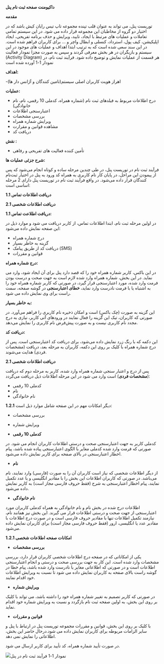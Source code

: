 **داکیومنت  صفحه ثبت نام پنل**

**مقدمه**

توریست پنل، می تواند به عنوان قلب تپنده مجموعه تاپ تیس رایان کیش باشد که در اختیار دو گروه از مخاطبان این مجموعه قرار داده می شود. در این سیستم تمامی تعاملات و عملیات های مرتبط با ایجاد، تایید، ویرایش و حذف برنامه تفریحی، ایجاد اپلیکیشن، کیف پول، استرداد، کنسلی و ابطال واچر و ... برای کاربران فراهم شده است. در این سند سعی شده است که به ترتیب ابتدا اهداف و عملیات های موجود در این سیستم و بازیگران در هر بخش معرفی گردند و سپس به صورت مجزا نمودار فعالیت (Activity Diagram) هر قسمت از عملیات نمایش و توضیح داده شود.  فرآیند ثبت نام، در نمودار 1-1 آورده شده است

**اهداف:**

-اهراز هویت کاربران اصلی سیستم(تامین کنندگان و آژانس دار ها)

**عملیات:**

- درج اطلاعات مربوط به فیلدهای ثبت نام (شماره همراه، کدملی 10 رقمی، نام، نام خانوادگی)
- اعتبارسنجی اطلاعات
- بررسی مشخصات
- ویرایش شماره همراه
- مشاهده قوانین و مقرارت
- دریافت کد

**نقش :**

- تأمین کننده فعالیت های تفریحی و رفاهی

**شرح جزئی عملیات ها:**

فرآیند ثبت نام در توریست پنل، در طی چندین مرحله ساده و کوتاه انجام می‌شود که پس از پیمودن این مراحل، در پایان کار نام کاربری به همراه کد ورود به پنل در اختیار ثبت‌نام کنندگان قرار داده می‌شود. در واقع فرآیند ثبت نام در توریست پنل دارای 2 مرحله اساسی است: 

**1.1  دریافت اطلاعات تماس**

**2.1 دریافت اطلاعات شخصی**

**1.1 دریافت اطلاعت تماس:**

در اولین مرحله ثبت نام، ابتدا اطلاعات تماس، از کاربر دریافت می شود و موارد ذیل در این صفحه نمایش داده می‌شود:

- درج شماره همراه
- گزینه به خاطر بسپار
- دریافت کد از طریق پیامک (SMS)
- قوانین و مقررات

**درج شماره همراه:**

در این باکس، کاربر شماره همراه خود را که قصد دارد پنل برای آن ایجاد شود، وارد می نماید. در این بخش، شماره همراه وارد شده  لازم است به جهت صحت و درست بودن فرمت وارد شده، مورد اعتبارسنجی قرار ‌گیرد، در صورتی که کاربر شماره همراه خود را به اشتباه یا با فرمت نادرست وارد نماید، **خطای اعتبارسنجی** در گوشه صفحه، سمت راست برای وی نمایش داده می شود.

**به خاطر بسپار:**

این گزینه به صورت (چک باکس) است و امکان ذخیره نام کاربری را فراهم می‌آورد. در صورتی که کاربران، تیک این گزینه را فعال نمایند در ورودهای آتی کاربر، نیازی به درج مجدد نام کاربری نیست و به صورت پیش‌فرض نام کاربری را نمایش می‌دهد. 

**دریافت کد:**

این دکمه که با رنگ زرد نمایش داده می‌شود، برای دریافت کد اعتبارسنجی است. پس از درج  شماره همراه با کلیک بر روی این دکمه، کاربران به مرحله بعد، دریافت (مشخصات فردی) هدایت می‌شوند. 

**2.1  دریافت اطلاعات شخصی**

پس از درج و اعتبار سنجی شماره همراه وارد شده، کاربر به مرحله دوم که دریافت (**مشخصات فردی**) است وارد می شود در این مرحله  اطلاعات ذیل دریافت می‌گردد: 

- کدملی 10 رقمی
- نام
- نام خانوادگی

**1.2.1** دیگر امکانات مهم در این صفحه شامل موارد ذیل است:

- بررسی مشخصات
- ویرایش شماره

- **کدملی 10 رقمی**

کدملی کاربر به جهت اعتبارسنجی صحت و درستی اطلاعات کاربران انجام می شود. در صورتی که فرمت وارد شده کدملی مغایر با الگوی اعتبارسنجی پیاده شده باشد، پیام اخطار اعتبارسنجی در بالای صفحه برای کاربر نمایش داده می‌شود. 

- **نام**

از دیگر اطلاعات شخصی که نیاز است کاربران آن را به صورت (فارسی) وارد نمایند، نام می‌باشد. در صورتی که کاربران اطلاعات این بخش را با مقادیر انگلیسی و یا عدد تکمیل نمایند، پیام اخطار اعتبارسنجی به شرح (فقط حروف فارسی مجاز است) به کاربر نمایش داده می‌شود. 

- **نام خانوادگی**

اطلاعات درج شده در بخش نام و نام خانوادگی به همراه کدملی کاربران مورد اعتبارسنجی از جهت صحت و درستی اطلاعات قرار می گیرند. این بخش نیز همانند نام، نیازمند تکمیل اطلاعات تنها با مقادیر حروف فارسی است و در صورت درج اطلاعات با مقادیر عدد یا انگلیسی، ارور (فقط حروف فارسی مجاز است) برای کاربران نمایش داده می‌شود. 

**1.2.1 امکانات صفحه اطلاعات شخصی**

- **بررسی مشخصات**

یکی از امکاناتی که در صفحه درج اطلاعات شخصی کاربران قرار دارد، بررسی مشخصات وارد شده است. این کار به جهت بررسی صحت و درستی و انجام اعتبارسنجی اطلاعات است و در صورتی که اطلاعاتی مغایر یا نادرست وارد شده باشد، پیام خطا در گوشه راست بالای صفحه به کاربران نمایش داده می شود تا نسبت به ویرایش اطلاعات خود اقدام نمایند. 

- **ویرایش شماره**

در صورتی که کاربر تصمیم به تغییر شماره همراه خود را داشته باشد، می تواند با کلیک بر روی این بخش، به اولین صفحه ثبت نام بازگردد و نسبت به ویرایش شماره خود اقدام نماید. 

- **قوانین و مقررات**

با کلیک بر روی این بخش، قوانین و مقررات مجموعه توریست پنل در ارتباط با پنل و سایر الزامات مربوطه برای کاربران نمایش داده می شود.درحال حاضر این بخش، اطلاعاتی را نمایش نمی دهد.   

در صورت تأیید شماره همراه، کد تأیید برای کاربر ارسال می شود. 




![](./images/signup-and-login-1-1.png.001.png)نمودار 1-1 فرآیند ثبت نام در پنل


